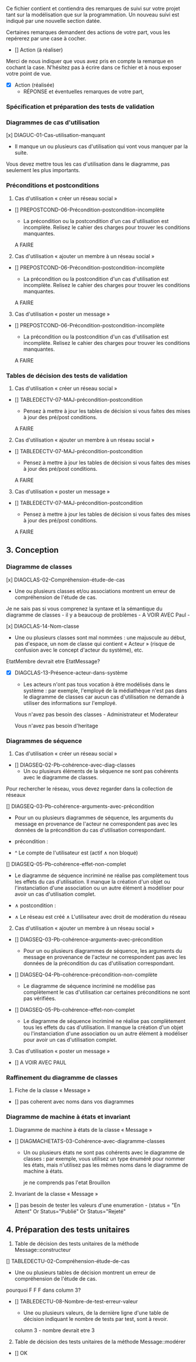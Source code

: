 Ce fichier contient et contiendra des remarques de suivi sur votre
projet tant sur la modélisation que sur la programmation. Un nouveau
suivi est indiqué par une nouvelle section datée.

Certaines remarques demandent des actions de votre part, vous les
repérerez par une case à cocher.

- []  Action (à réaliser) 

Merci de nous indiquer que vous avez pris en compte la remarque en
cochant la case. N'hésitez pas à écrire dans ce fichier et à nous
exposer votre point de vue.

- [x] Action (réalisée)
  - RÉPONSE et éventuelles remarques de votre part, 

### Spécification et préparation des tests de validation

### Diagrammes de cas d'utilisation

[x] DIAGUC-01-Cas-utilisation-manquant

- Il manque un ou plusieurs cas d'utilisation qui vont vous
  manquer par la suite.

Vous devez mettre tous les cas d'utilisation dans le diagramme, pas seulement les plus importants.

### Préconditions et postconditions

1. Cas d'utilisation « créer un réseau social »
- [] PREPOSTCOND-06-Précondition-postcondition-incomplète
  
  - La précondition ou la postcondition d'un cas d'utilisation est
    incomplète. Relisez le cahier des charges pour trouver les
    conditions manquantes.
  
  A FAIRE
2. Cas d'utilisation « ajouter un membre à un réseau social »
- [] PREPOSTCOND-06-Précondition-postcondition-incomplète
  
  - La précondition ou la postcondition d'un cas d'utilisation est
    incomplète. Relisez le cahier des charges pour trouver les
    conditions manquantes.
  
  A FAIRE
3. Cas d'utilisation « poster un message »
- [] PREPOSTCOND-06-Précondition-postcondition-incomplète
  
  - La précondition ou la postcondition d'un cas d'utilisation est
    incomplète. Relisez le cahier des charges pour trouver les
    conditions manquantes.
  
  A FAIRE

### Tables de décision des tests de validation

1. Cas d'utilisation « créer un réseau social »
- [] TABLEDECTV-07-MAJ-précondition-postcondition
  
  - Pensez à mettre à jour les tables de décision si vous faites des
    mises à jour des pré/post conditions.
  
  A FAIRE
2. Cas d'utilisation « ajouter un membre à un réseau social »
- [] TABLEDECTV-07-MAJ-précondition-postcondition
  
  - Pensez à mettre à jour les tables de décision si vous faites des
    mises à jour des pré/post conditions.
  
  A FAIRE
3. Cas d'utilisation « poster un message »
- [] TABLEDECTV-07-MAJ-précondition-postcondition
  
  - Pensez à mettre à jour les tables de décision si vous faites des
    mises à jour des pré/post conditions.
  
  A FAIRE

## 3. Conception

### Diagramme de classes

[x] DIAGCLAS-02-Compréhension-étude-de-cas

- Une ou plusieurs classes et/ou associations montrent un erreur
  de compréhension de l'étude de cas.

Je ne sais pas si vous comprenez la syntaxe et la sémantique du diagramme de classes - il y a beaucoup de problèmes - A VOIR  AVEC Paul - 

[x] DIAGCLAS-14-Nom-classe

- Une ou plusieurs classes sont mal nommées : une majuscule au
  début, pas d'espace, un nom de classe qui contient « Acteur »
  (risque de confusion avec le concept d'acteur du système), etc.

EtatMembre devrait etre EtatMessage?

- [x] DIAGCLAS-13-Présence-acteur-dans-système
  
  - Les acteurs n'ont pas tous vocation à être modélisés dans le
    système : par exemple, l'employé de la médiathèque n'est pas
    dans le diagramme de classes car aucun cas d'utilisation ne
    demande à utiliser des informations sur l'employé.
  
  Vous n'avez pas besoin des  classes -  Administrateur et Moderateur
  
  Vous n'avez pas besoin d'heritage

### Diagrammes de séquence

1. Cas d'utilisation « créer un réseau social »
- [] DIAGSEQ-02-Pb-cohérence-avec-diag-classes
  - Un ou plusieurs éléments de la séquence ne sont pas cohérents
    avec le diagramme de classes.

Pour rechercher le réseau, vous devez regarder dans la collection de réseaux

[] DIAGSEQ-03-Pb-cohérence-arguments-avec-précondition

- Pour un ou plusieurs diagrammes de séquence, les arguments du
  message en provenance de l'acteur ne correspondent pas avec les
  données de la précondition du cas d'utilisation correspondant.

- précondition :  

- ^ Le compte de l'utilisateur est (actif ∧ non bloqué)  

[] DIAGSEQ-05-Pb-cohérence-effet-non-complet

- Le diagramme de séquence incriminé ne réalise pas complètement
  tous les effets du cas d'utilisation. Il manque la création d'un
  objet ou l'instanciation d'une association ou un autre élément à
  modéliser pour avoir un cas d'utilisation complet.

- ∧ postcondition :  

- ∧ Le réseau est créé
  ∧ L'utilisateur avec droit de modération du réseau
2. Cas d'utilisation « ajouter un membre à un réseau social »
- [] DIAGSEQ-03-Pb-cohérence-arguments-avec-précondition
  
  - Pour un ou plusieurs diagrammes de séquence, les arguments du
    message en provenance de l'acteur ne correspondent pas avec les
    données de la précondition du cas d'utilisation correspondant.

- [] DIAGSEQ-04-Pb-cohérence-précondition-non-complète
  
  - Le diagramme de séquence incriminé ne modélise pas complètement
    le cas d'utilisation car certaines préconditions ne sont pas
    vérifiées.

- [] DIAGSEQ-05-Pb-cohérence-effet-non-complet
  
  - Le diagramme de séquence incriminé ne réalise pas complètement
    tous les effets du cas d'utilisation. Il manque la création d'un
    objet ou l'instanciation d'une association ou un autre élément à
    modéliser pour avoir un cas d'utilisation complet.
3. Cas d'utilisation « poster un message »
- [] A VOIR AVEC PAUL

### Raffinement du diagramme de classes

1. Fiche de la classe « Message »
- [] pas coherent avec noms dans vos diagrammes

### Diagramme de machine à états et invariant

1. Diagramme de machine à états de la classe « Message »
- [] DIAGMACHETATS-03-Cohérence-avec-diagramme-classes
  
  - Un ou plusieurs états ne sont pas cohérents avec le diagramme de
    classes : par exemple, vous utilisez un type énuméré pour nommer
    les états, mais n'utilisez pas les mêmes noms dans le diagramme
    de machine à états.
    
    je ne comprends pas l'etat Brouillon
2. Invariant de la classe « Message »
- [] pas besoin de tester les valeurs d'une enumeration - (status = "En Attent" Or Status="Publié" Or Status="Rejeté"

## 4. Préparation des tests unitaires

1. Table de décision des tests unitaires de la méthode Message::constructeur

[] TABLEDECTU-02-Compréhension-étude-de-cas

- Une ou plusieurs tables de décision montrent un erreur de
  compréhension de l'étude de cas.

pourquoi F F F dans column 3?

- [] TABLEDECTU-08-Nombre-de-test-erreur-valeur
  
  - Une ou plusieurs valeurs, de la dernière ligne d'une table de
    décision indiquant le nombre de tests par test, sont à revoir.
  
  column 3 - nombre devrait etre 3
2. Table de décision des tests unitaires de la méthode Message::modérer
- [] OK
